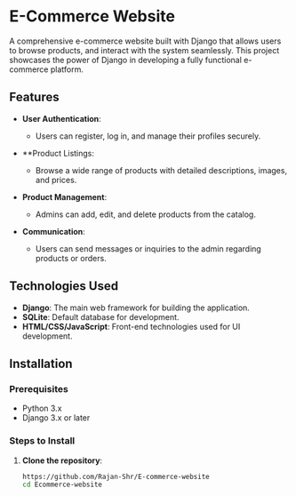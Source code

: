 # E-Commerce Website

A comprehensive e-commerce website built with Django that allows users to browse products, and interact with the system seamlessly. This project showcases the power of Django in developing a fully functional e-commerce platform.

## Features

- **User Authentication**: 
  - Users can register, log in, and manage their profiles securely.
  
- **Product Listings: 
  - Browse a wide range of products with detailed descriptions, images, and prices.

- **Product Management**: 
  - Admins can add, edit, and delete products from the catalog.

- **Communication**: 
  - Users can send messages or inquiries to the admin regarding products or orders.

## Technologies Used

- **Django**: The main web framework for building the application.
- **SQLite**: Default database for development.
- **HTML/CSS/JavaScript**: Front-end technologies used for UI development.

## Installation

### Prerequisites

- Python 3.x
- Django 3.x or later

### Steps to Install

1. **Clone the repository**:
   ```bash
   https://github.com/Rajan-Shr/E-commerce-website
   cd Ecommerce-website
